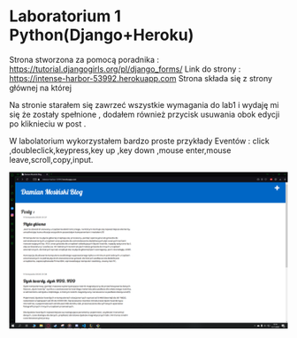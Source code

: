 # Laboratorium 1 Python(Django+Heroku)

Strona stworzona za pomocą poradnika :
https://tutorial.djangogirls.org/pl/django_forms/
Link do strony :
https://intense-harbor-53992.herokuapp.com
Strona składa się z strony głównej na której 

Na stronie starałem się zawrzeć wszystkie wymagania do lab1 i wydaję mi się że zostały spełnione , dodałem również przycisk usuwania obok edycji po kliknieciu w post .

W labolatorium wykorzystałem bardzo proste przykłady Eventów :
click ,doubleclick,keypress,key up ,key down ,mouse enter,mouse leave,scroll,copy,input.

![list](blog/static/Scr/1.PNG "Start")

